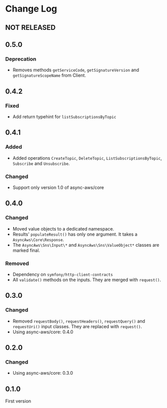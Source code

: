 # Change Log

## NOT RELEASED

## 0.5.0

### Deprecation

- Removes methods `getServiceCode`, `getSignatureVersion` and `getSignatureScopeName` from Client.

## 0.4.2

### Fixed

- Add return typehint for `listSubscriptionsByTopic`

## 0.4.1

### Added

- Added operations `CreateTopic`, `DeleteTopic`, `ListSubscriptionsByTopic`, `Subscribe` and `Unsubscribe`.

### Changed

- Support only version 1.0 of async-aws/core

## 0.4.0

### Changed

- Moved value objects to a dedicated namespace.
- Results' `populateResult()` has only one argument. It takes a `AsyncAws\Core\Response`.
- The `AsyncAws\Sns\Input\*` and `AsyncAws\Sns\ValueObject*` classes are marked final.

### Removed

- Dependency on `symfony/http-client-contracts`
- All `validate()` methods on the inputs. They are merged with `request()`.

## 0.3.0

### Changed

- Removed `requestBody()`, `requestHeaders()`, `requestQuery()` and `requestUri()` input classes. They are replaced with `request()`.
- Using async-aws/core: 0.4.0

## 0.2.0

### Changed

- Using async-aws/core: 0.3.0

## 0.1.0

First version
